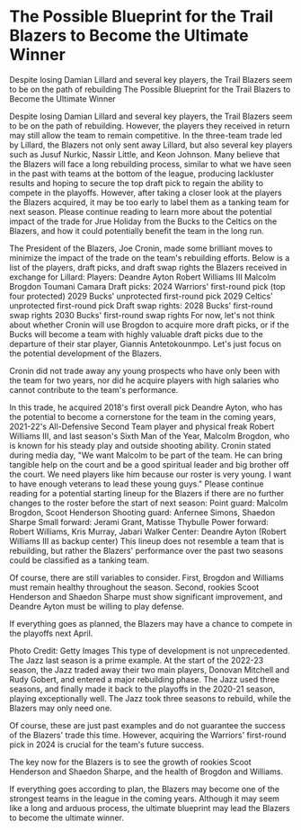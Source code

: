 #  The Possible Blueprint for the Trail Blazers to Become the Ultimate Winner

Despite losing Damian Lillard and several key players, the Trail Blazers seem to be on the path of rebuilding 
  The Possible Blueprint for the Trail Blazers to Become the Ultimate Winner

Despite losing Damian Lillard and several key players, the Trail Blazers seem to be on the path of rebuilding. However, the players they received in return may still allow the team to remain competitive. In the three-team trade led by Lillard, the Blazers not only sent away Lillard, but also several key players such as Jusuf Nurkic, Nassir Little, and Keon Johnson. Many believe that the Blazers will face a long rebuilding process, similar to what we have seen in the past with teams at the bottom of the league, producing lackluster results and hoping to secure the top draft pick to regain the ability to compete in the playoffs. However, after taking a closer look at the players the Blazers acquired, it may be too early to label them as a tanking team for next season. Please continue reading to learn more about the potential impact of the trade for Jrue Holiday from the Bucks to the Celtics on the Blazers, and how it could potentially benefit the team in the long run.

The President of the Blazers, Joe Cronin, made some brilliant moves to minimize the impact of the trade on the team's rebuilding efforts. Below is a list of the players, draft picks, and draft swap rights the Blazers received in exchange for Lillard: Players: Deandre Ayton Robert Williams III Malcolm Brogdon Toumani Camara Draft picks: 2024 Warriors' first-round pick (top four protected) 2029 Bucks' unprotected first-round pick 2029 Celtics' unprotected first-round pick Draft swap rights: 2028 Bucks' first-round swap rights 2030 Bucks' first-round swap rights For now, let's not think about whether Cronin will use Brogdon to acquire more draft picks, or if the Bucks will become a team with highly valuable draft picks due to the departure of their star player, Giannis Antetokounmpo. Let's just focus on the potential development of the Blazers.

Cronin did not trade away any young prospects who have only been with the team for two years, nor did he acquire players with high salaries who cannot contribute to the team's performance.

In this trade, he acquired 2018's first overall pick Deandre Ayton, who has the potential to become a cornerstone for the team in the coming years, 2021-22's All-Defensive Second Team player and physical freak Robert Williams III, and last season's Sixth Man of the Year, Malcolm Brogdon, who is known for his steady play and outside shooting ability. Cronin stated during media day, "We want Malcolm to be part of the team. He can bring tangible help on the court and be a good spiritual leader and big brother off the court. We need players like him because our roster is very young. I want to have enough veterans to lead these young guys." Please continue reading for a potential starting lineup for the Blazers if there are no further changes to the roster before the start of next season: Point guard: Malcolm Brogdon, Scoot Henderson Shooting guard: Anfernee Simons, Shaedon Sharpe Small forward: Jerami Grant, Matisse Thybulle Power forward: Robert Williams, Kris Murray, Jabari Walker Center: Deandre Ayton (Robert Williams III as backup center) This lineup does not resemble a team that is rebuilding, but rather the Blazers' performance over the past two seasons could be classified as a tanking team.

Of course, there are still variables to consider. First, Brogdon and Williams must remain healthy throughout the season. Second, rookies Scoot Henderson and Shaedon Sharpe must show significant improvement, and Deandre Ayton must be willing to play defense.

If everything goes as planned, the Blazers may have a chance to compete in the playoffs next April.

Photo Credit: Getty Images This type of development is not unprecedented. The Jazz last season is a prime example. At the start of the 2022-23 season, the Jazz traded away their two main players, Donovan Mitchell and Rudy Gobert, and entered a major rebuilding phase. The Jazz used three seasons, and finally made it back to the playoffs in the 2020-21 season, playing exceptionally well. The Jazz took three seasons to rebuild, while the Blazers may only need one.

Of course, these are just past examples and do not guarantee the success of the Blazers' trade this time. However, acquiring the Warriors' first-round pick in 2024 is crucial for the team's future success.

The key now for the Blazers is to see the growth of rookies Scoot Henderson and Shaedon Sharpe, and the health of Brogdon and Williams.

If everything goes according to plan, the Blazers may become one of the strongest teams in the league in the coming years. Although it may seem like a long and arduous process, the ultimate blueprint may lead the Blazers to become the ultimate winner.
